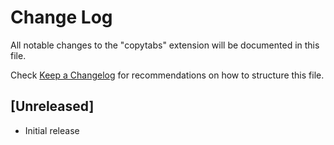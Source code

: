 # Change Log

All notable changes to the "copytabs" extension will be documented in this file.

Check [Keep a Changelog](http://keepachangelog.com/) for recommendations on how to structure this file.

## [Unreleased]

- Initial release